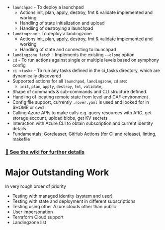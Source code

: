 
- `launchpad` - To deploy a launchpad
  - Actions init, plan, apply, destroy, fmt & validate implemented and working
  - Handling of state initialization and upload
  - Handling of destroying a launchpad
- `landingzone` - To deploy a landingzone
  - Actions init, plan, apply, destroy, fmt & validate implemented and working
  - Handling of state and connecting to launchpad
- `landingzone fetch` - Implements the existing `--clone` option
- `cd` - To run actions against single or multiple levels based on symphony config
- `ci <task>` - To run any tasks defined in the ci_tasks directory, which are dynamically discovered
- Supported actions for all `launchpad`, `landingzone`, `cd` are:
  - `init`, `plan`, `apply`, `destroy`, `fmt`, `validate`, 
- Shape of commands & sub-commands and CLI structure defined.
- Handling of locating remote state from level and CAF environment .
- Config file support, currently `.rover.yaml` is used and looked for in $HOME or cwd
- Calling Azure APIs to make calls e.g. query resources with ARG, get storage account, upload blobs, get KV secrets
- Interaction with Azure CLI to obtain subscription and current identity details
- Fundamentals: Goreleaser, GitHub Actions (for CI and release), linting, makefile

### [📝 See the wiki for further details](https://github.com/aztfmod/rovergo/wiki)

# Major Outstanding Work

In very rough order of priority

- Testing with managed identity (system and user)
- Testing with state and deployment in different subscriptions
- Testing using other Azure clouds other than public
- User impersonation
- Terraform Cloud support
- Landingzone list

